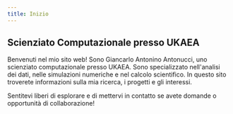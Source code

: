 ```yaml
---
title: Inizio
---
```


## Scienziato Computazionale presso UKAEA

Benvenuti nel mio sito web! Sono Giancarlo Antonino Antonucci, uno scienziato computazionale presso UKAEA. Sono specializzato nell'analisi dei dati, nelle simulazioni numeriche e nel calcolo scientifico. In questo sito troverete informazioni sulla mia ricerca, i progetti e gli interessi.

Sentitevi liberi di esplorare e di mettervi in contatto se avete domande o opportunità di collaborazione!
